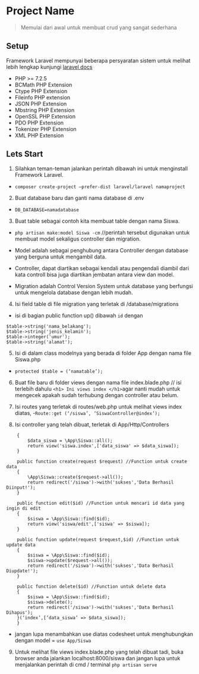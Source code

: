 # Project Name
> Memulai dari awal untuk membuat crud yang sangat sederhana

## Setup
Framework Laravel mempunyai beberapa persyaratan sistem
untuk melihat lebih lengkap kunjungi [laravel docs](https://laravel.com/docs/7.x)

* PHP >= 7.2.5
* BCMath PHP Extension
* Ctype PHP Extension
* Fileinfo PHP extension
* JSON PHP Extension
* Mbstring PHP Extension
* OpenSSL PHP Extension
* PDO PHP Extension
* Tokenizer PHP Extension
* XML PHP Extension

## Lets Start
1. Silahkan teman-teman jalankan perintah dibawah ini untuk menginstall Framework Laravel.
- `composer create-project —prefer-dist laravel/laravel namaproject`
2. Buat database baru dan ganti nama database di .env
- `DB_DATABASE=namadatabase`
3. Buat table sebagai contoh kita membuat table dengan nama Siswa.
- `php artisan make:model Siswa -cm` //perintah tersebut digunakan untuk membuat model sekaligus controller dan migration.

- Model adalah sebagai penghubung antara Controller dengan database yang berguna untuk mengambil data.
- Controller, dapat diartikan sebagai kendali atau pengendali diambil dari kata controll bisa juga diartikan jembatan antara view dan model. 
- Migration adalah Control Version System untuk database yang berfungsi untuk mengelola database dengan lebih mudah.

4. Isi field table di file migration yang terletak di /database/migrations
- isi di bagian public function up() dibawah `id` dengan 
```$table->string('nama_depan');
$table->string('nama_belakang');
$table->string('jenis_kelamin');
$table->integer('umur');
$table->string('alamat');
```
    
5. Isi di dalam class modelnya yang berada di folder App dengan nama file Siswa.php
  - `protected $table = (‘namatable’);`
    
6. Buat file baru di folder views dengan nama file index.blade.php // isi terlebih dahulu `<h1> Ini views index </h1>`agar nanti mudah untuk mengecek apakah sudah terhubung dengan controller atau belum.

7. Isi routes yang terletak di routes/web.php untuk melihat views index diatas, 
-`Route::get (‘/siswa’, ‘SiswaController@index’);`

8. Isi controller yang telah dibuat, terletak di App/Http/Controllers 
```public function index() //Function untuk view semua data
    {
        $data_siswa = \App\Siswa::all();
        return view('siswa.index',['data_siswa' => $data_siswa]);
    }

    public function create(request $request) //Function untuk create data
    {
        \App\Siswa::create($request->all());
        return redirect('/siswa')->with('sukses','Data Berhasil Diinput!');
    }

    public function edit($id) //Function untuk mencari id data yang ingin di edit
    {
        $siswa = \App\Siswa::find($id);
        return view('siswa/edit',['siswa' => $siswa]);
    }

    public function update(request $request,$id) //Function untuk update data
    {
        $siswa = \App\Siswa::find($id);
        $siswa->update($request->all());
        return redirect('/siswa')->with('sukses','Data Berhasil Diupdate!');
    }

    public function delete($id) //Function untuk delete data
    {
        $siswa = \App\Siswa::find($id);
        $siswa->delete();
        return redirect('/siswa')->with('sukses','Data Berhasil Dihapus');
    }(‘index’,[‘data_siswa’ => $data_siswa]);
    }
 ```  
  - jangan lupa menambahkan use diatas codesheet untuk menghubungkan dengan model = `use App/Siswa`
  
 9. Untuk melihat file views index.blade.php yang telah dibuat tadi, buka browser anda jalankan localhost:8000/siswa dan jangan lupa untuk menjalankan perintah di cmd / terminal `php artisan serve`
  

   


